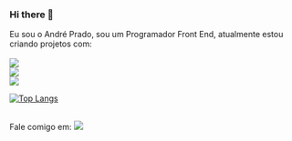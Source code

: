 ### Hi there 👋

Eu sou o André Prado, sou um Programador Front End, atualmente estou criando projetos com: <br>
<br>
<a href="https://www.linkedin.com/in/prado-andre/"> <img src="https://img.shields.io/badge/HTML5-E34F26?style=for-the-badge&logo=html5&logoColor=white"> </a><br>
<a href="https://www.linkedin.com/in/prado-andre/"> <img src="https://img.shields.io/badge/CSS3-1572B6?style=for-the-badge&logo=css3&logoColor=white"> </a> <br>
<a href="https://www.linkedin.com/in/prado-andre/"> <img src="https://img.shields.io/badge/JavaScript-F7DF1E?style=for-the-badge&logo=javascript&logoColor=black"> </a>
<br>

[![Top Langs](https://github-readme-stats.vercel.app/api/top-langs/?username=agsprado)](https://github.com/anuraghazra/github-readme-stats)

<br>
Fale comigo em:  
<a href="https://www.linkedin.com/in/prado-andre/" target="blanked"><img src="https://img.shields.io/badge/LinkedIn-0077B5?style=for-the-badge&logo=linkedin&logoColor=white"></a>
